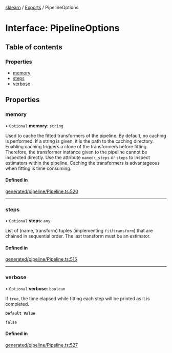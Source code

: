 [sklearn](../readme.md) / [Exports](../modules.md) / PipelineOptions

# Interface: PipelineOptions

## Table of contents

### Properties

- [memory](PipelineOptions.md#memory)
- [steps](PipelineOptions.md#steps)
- [verbose](PipelineOptions.md#verbose)

## Properties

### memory

• `Optional` **memory**: `string`

Used to cache the fitted transformers of the pipeline. By default, no caching is performed. If a string is given, it is the path to the caching directory. Enabling caching triggers a clone of the transformers before fitting. Therefore, the transformer instance given to the pipeline cannot be inspected directly. Use the attribute `named\_steps` or `steps` to inspect estimators within the pipeline. Caching the transformers is advantageous when fitting is time consuming.

#### Defined in

[generated/pipeline/Pipeline.ts:520](https://github.com/transitive-bullshit/scikit-learn-ts/blob/367336a/packages/sklearn/src/generated/pipeline/Pipeline.ts#L520)

___

### steps

• `Optional` **steps**: `any`

List of (name, transform) tuples (implementing `fit`/`transform`) that are chained in sequential order. The last transform must be an estimator.

#### Defined in

[generated/pipeline/Pipeline.ts:515](https://github.com/transitive-bullshit/scikit-learn-ts/blob/367336a/packages/sklearn/src/generated/pipeline/Pipeline.ts#L515)

___

### verbose

• `Optional` **verbose**: `boolean`

If `true`, the time elapsed while fitting each step will be printed as it is completed.

**`Default Value`**

`false`

#### Defined in

[generated/pipeline/Pipeline.ts:527](https://github.com/transitive-bullshit/scikit-learn-ts/blob/367336a/packages/sklearn/src/generated/pipeline/Pipeline.ts#L527)
